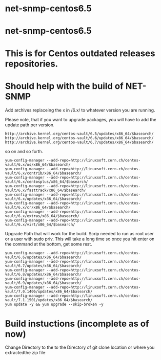 # net-snmp-centos6.5
# net-snmp-centos6.5
# This is for Centos outdated releases repositories.
# Should help with the build of NET-SNMP


Add archives replaceing the x in /6.x/ to whatever version you are running.

Please note, that if you want to upgrade packages, you will have to add the update path per version.

    http://archive.kernel.org/centos-vault/6.5/updates/x86_64/$basearch/ 
    http://archive.kernel.org/centos-vault/6.6/updates/x86_64/$basearch/ 
    http://archive.kernel.org/centos-vault/6.7/updates/x86_64/$basearch/ 
    
so on and so forth.
 
    yum-config-manager --add-repo=http://linuxsoft.cern.ch/centos-vault/6.x/os/x86_64/$basearch/ 
    yum-config-manager --add-repo=http://linuxsoft.cern.ch/centos-vault/6.x/contrib/x86_64/$basearch/ 
    yum-config-manager --add-repo=http://linuxsoft.cern.ch/centos-vault/6.x/centosplus/x86_64/$basearch/ 
    yum-config-manager --add-repo=http://linuxsoft.cern.ch/centos-vault/6.x/fasttrack/x86_64/$basearch/ 
    yum-config-manager --add-repo=http://linuxsoft.cern.ch/centos-vault/6.x/updates/x86_64/$basearch/ 
    yum-config-manager --add-repo=http://linuxsoft.cern.ch/centos-vault/6.x/cr/x86_64/$basearch/ 
    yum-config-manager --add-repo=http://linuxsoft.cern.ch/centos-vault/6.x/extras/x86_64/$basearch/ 
    yum-config-manager --add-repo=http://linuxsoft.cern.ch/centos-vault/6.x/virt/x86_64/$basearch/


 Upgrade Path that will work for the build.
 Scrip needed to run as root user or a user with sudo priv.
 This will take a long time so once you hit enter on the command at the bottom, get some rest.

    yum-config-manager --add-repo=http://linuxsoft.cern.ch/centos-vault/6.6/updates/x86_64/$basearch/
    yum-config-manager --add-repo=http://linuxsoft.cern.ch/centos-vault/6.7/updates/x86_64/$basearch/
    yum-config-manager --add-repo=http://linuxsoft.cern.ch/centos-vault/6.8/updates/x86_64/$basearch/
    yum-config-manager --add-repo=http://linuxsoft.cern.ch/centos-vault/6.9/updates/x86_64/$basearch/
    yum-config-manager --add-repo=http://linuxsoft.cern.ch/centos-vault/7.0.1406/updates/x86_64/$basearch/
    yum-config-manager --add-repo=http://linuxsoft.cern.ch/centos-vault/7.1.1501/updates/x86_64/$basearch/
    yum update -y && yum upgrade --skip-broken -y

#  Build instuctions (incomplete as of now)

   Change Directory to the to the Directory of git clone location or where you extractedthe zip file
   
    

